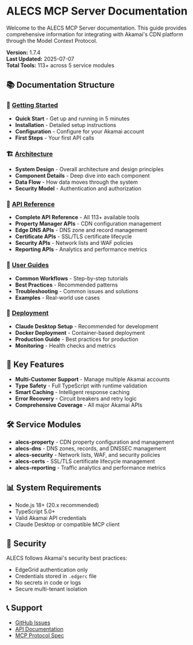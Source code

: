 # ALECS MCP Server Documentation

Welcome to the ALECS MCP Server documentation. This guide provides comprehensive information for integrating with Akamai's CDN platform through the Model Context Protocol.

**Version:** 1.7.4  
**Last Updated:** 2025-07-07  
**Total Tools:** 113+ across 5 service modules

## 📚 Documentation Structure

### 🚀 [Getting Started](./getting-started/)
- **Quick Start** - Get up and running in 5 minutes
- **Installation** - Detailed setup instructions
- **Configuration** - Configure for your Akamai account
- **First Steps** - Your first API calls

### 🏗️ [Architecture](./architecture/)
- **System Design** - Overall architecture and design principles
- **Component Details** - Deep dive into each component
- **Data Flow** - How data moves through the system
- **Security Model** - Authentication and authorization

### 🔧 [API Reference](./api/)
- **Complete API Reference** - All 113+ available tools
- **Property Manager APIs** - CDN configuration management
- **Edge DNS APIs** - DNS zone and record management
- **Certificate APIs** - SSL/TLS certificate lifecycle
- **Security APIs** - Network lists and WAF policies
- **Reporting APIs** - Analytics and performance metrics

### 📖 [User Guides](./user-guides/)
- **Common Workflows** - Step-by-step tutorials
- **Best Practices** - Recommended patterns
- **Troubleshooting** - Common issues and solutions
- **Examples** - Real-world use cases

### 🚀 [Deployment](./deployment/)
- **Claude Desktop Setup** - Recommended for development
- **Docker Deployment** - Container-based deployment
- **Production Guide** - Best practices for production
- **Monitoring** - Health checks and metrics

## 🔑 Key Features

- **Multi-Customer Support** - Manage multiple Akamai accounts
- **Type Safety** - Full TypeScript with runtime validation
- **Smart Caching** - Intelligent response caching
- **Error Recovery** - Circuit breakers and retry logic
- **Comprehensive Coverage** - All major Akamai APIs

## 🛠️ Service Modules

- **alecs-property** - CDN property configuration and management
- **alecs-dns** - DNS zones, records, and DNSSEC management
- **alecs-security** - Network lists, WAF, and security policies
- **alecs-certs** - SSL/TLS certificate lifecycle management
- **alecs-reporting** - Traffic analytics and performance metrics

## 📊 System Requirements

- Node.js 18+ (20.x recommended)
- TypeScript 5.0+
- Valid Akamai API credentials
- Claude Desktop or compatible MCP client

## 🔐 Security

ALECS follows Akamai's security best practices:
- EdgeGrid authentication only
- Credentials stored in `.edgerc` file
- No secrets in code or logs
- Secure multi-tenant isolation

## 📞 Support

- [GitHub Issues](https://github.com/your-org/alecs-mcp-server-akamai/issues)
- [API Documentation](https://techdocs.akamai.com)
- [MCP Protocol Spec](https://modelcontextprotocol.io)